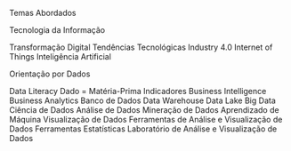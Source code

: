 Temas Abordados

Tecnologia da Informação

Transformação Digital
Tendências Tecnológicas
Industry 4.0
Internet of Things
Inteligência Artificial

Orientação por Dados

Data Literacy
Dado = Matéria-Prima
Indicadores
Business Intelligence
Business Analytics
Banco de Dados
Data Warehouse
Data Lake
Big Data
Ciência de Dados
Análise de Dados
Mineração de Dados
Aprendizado de Máquina
Visualização de Dados
Ferramentas de Análise e Visualização de Dados
Ferramentas Estatísticas
Laboratório de Análise e Visualização de Dados
